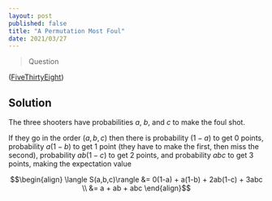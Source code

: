 ```yaml
---
layout: post
published: false
title: "A Permutation Most Foul"
date: 2021/03/27
---
```


>Question

<!--more-->

([FiveThirtyEight](URL))

## Solution

The three shooters have probabilities $a,$ $b,$ and $c$ to make the foul shot. 

If they go in the order $(a,b,c)$ then there is probability $(1-a)$ to get $0$ points, probability $a(1-b)$ to get $1$ point (they have to make the first, then miss the second), probability $ab(1-c)$ to get $2$ points, and probability $abc$ to get $3$ points, making the expectation value

$$\begin{align}
  \langle S(a,b,c)\rangle &= 0(1-a) + a(1-b) + 2ab(1-c) + 3abc \\
     &= a + ab + abc
\end{align}$$



<br>
